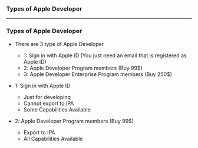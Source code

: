 ### Types of Apple Developer

-------------------------------

### Types of Apple Developer

* There are 3 type of Apple Developer

  * 1: Sign in with Apple ID (You just need an email that is registered as Apple ID)
  * 2: Apple Developer Program members (Buy 99$)
  * 3: Apple Developer Enterprise Program members (Buy 250$)

* 1: Sign in with Apple ID
  * Just for developing
  * Cannot export to IPA
  * Some Capabilities Available
  
* 2: Apple Developer Program members (Buy 99$)
  * Export to IPA
  * All Capabilities Available
